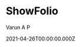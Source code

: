 ---
title: ShowFolio
github: https://github.com/apvarun/showfolio-hugo-theme
demo: https://showfolio.vercel.app/
author: Varun A P
date: 2021-04-26T00:00:00.000Z
ssg:
  - Hugo
cms:
  - Markdown
css:
  - Tailwind
category:
  - Blog
  - Portfolio
description: Modern portfolio theme for your Hugo site
draft: true
publish_date: '2021-04-24T12:51:41Z'
update_date: '2022-09-01T03:24:27Z'
github_star: 79
github_fork: 35
---